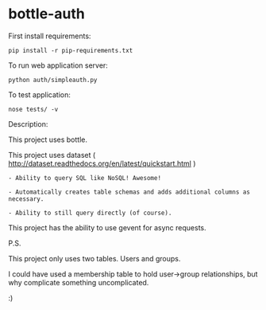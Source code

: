 bottle-auth
===========

First install requirements:

    pip install -r pip-requirements.txt


To run web application server:

    python auth/simpleauth.py


To test application:

    nose tests/ -v


Description: 

This project uses bottle.

This project uses dataset ( http://dataset.readthedocs.org/en/latest/quickstart.html )

    - Ability to query SQL like NoSQL! Awesome!
    
    - Automatically creates table schemas and adds additional columns as necessary. 
    
    - Ability to still query directly (of course). 
    

This project has the ability to use gevent for async requests.


P.S. 

This project only uses two tables. Users and groups.

I could have used a membership table to hold user->group relationships, but why complicate something uncomplicated.


:) 
